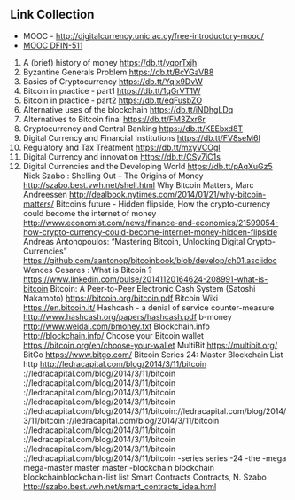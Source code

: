 ## Link Collection
* MOOC - http://digitalcurrency.unic.ac.cy/free-introductory-mooc/
* [MOOC DFIN-511](http://digitalcurrency.unic.ac.cy/free-introductory-mooc/)
1. A (brief) history of money	https://db.tt/yqorTxjh
2. Byzantine Generals Problem	https://db.tt/BcYGaVB8
3. Basics of Cryptocurrency	https://db.tt/Yqlx9DvW
4. Bitcoin in practice - part1	https://db.tt/1qGrVT1W
5. Bitcoin in practice - part2	https://db.tt/eqFusbZO
6. Alternative uses of the blockchain	https://db.tt/iNDhgLDq
7. Alternatives to Bitcoin final	https://db.tt/FM3Zxr6r
8. Cryptocurrency and Central Banking	https://db.tt/KEEbxd8T
9. Digital Currency and Financial Institutions	https://db.tt/FV8seM6I
10. Regulatory and Tax Treatment	https://db.tt/mxyVCOgl
11. Digital Currency and innovation	https://db.tt/CSy7iC1s
12. Digital Currencies and the Developing World	https://db.tt/pAqXuGz5
Nick Szabo : Shelling Out – The Origins of Money	http://szabo.best.vwh.net/shell.html
Why Bitcoin Matters, Marc Andreessen	http://dealbook.nytimes.com/2014/01/21/why-bitcoin-matters/
Bitcoin’s future - Hidden flipside, How the crypto-currency could become the internet of money	http://www.economist.com/news/finance-and-economics/21599054-how-crypto-currency-could-become-internet-money-hidden-flipside
Andreas Antonopoulos: “Mastering Bitcoin, Unlocking Digital Crypto-Currencies”	https://github.com/aantonop/bitcoinbook/blob/develop/ch01.asciidoc
Wences Cesares : What is Bitcoin ?	https://www.linkedin.com/pulse/20141120164624-208991-what-is-bitcoin
Bitcoin: A Peer-to-Peer Electronic Cash System (Satoshi Nakamoto)	https://bitcoin.org/bitcoin.pdf
Bitcoin Wiki	https://en.bitcoin.it/
Hashcash - a denial of service counter-measure	http://www.hashcash.org/papers/hashcash.pdf
b-money	http://www.weidai.com/bmoney.txt
Blockchain.info	http://blockchain.info/
Choose your Bitcoin wallet	https://bitcoin.org/en/choose-your-wallet
MultiBit	https://multibit.org/
BitGo	https://www.bitgo.com/
Bitcoin Series 24: Master Blockchain List	http http://ledracapital.com/blog/2014/3/11/bitcoin ://ledracapital.com/blog/2014/3/11/bitcoin ://ledracapital.com/blog/2014/3/11/bitcoin ://ledracapital.com/blog/2014/3/11/bitcoin ://ledracapital.com/blog/2014/3/11/bitcoin ://ledracapital.com/blog/2014/3/11/bitcoin://ledracapital.com/blog/2014/3/11/bitcoin ://ledracapital.com/blog/2014/3/11/bitcoin ://ledracapital.com/blog/2014/3/11/bitcoin ://ledracapital.com/blog/2014/3/11/bitcoin ://ledracapital.com/blog/2014/3/11/bitcoin ://ledracapital.com/blog/2014/3/11/bitcoin -series series -24 -the -mega mega-master master master -blockchain blockchain blockchainblockchain-list list
Smart Contracts Contracts, N. Szabo	http://szabo.best.vwh.net/smart_contracts_idea.html
